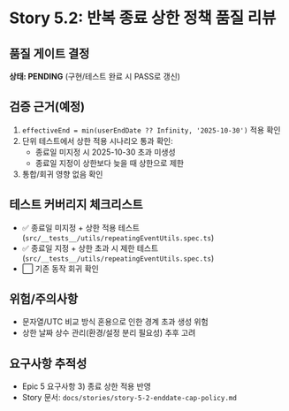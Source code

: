 # Story 5.2: 반복 종료 상한 정책 품질 리뷰

## 품질 게이트 결정

**상태: PENDING** (구현/테스트 완료 시 PASS로 갱신)

## 검증 근거(예정)

1. `effectiveEnd = min(userEndDate ?? Infinity, '2025-10-30')` 적용 확인
2. 단위 테스트에서 상한 적용 시나리오 통과 확인:
   - 종료일 미지정 시 2025-10-30 초과 미생성
   - 종료일 지정이 상한보다 늦을 때 상한으로 제한
3. 통합/회귀 영향 없음 확인

## 테스트 커버리지 체크리스트

- ✅ 종료일 미지정 + 상한 적용 테스트 (`src/__tests__/utils/repeatingEventUtils.spec.ts`)
- ✅ 종료일 지정 + 상한 초과 시 제한 테스트 (`src/__tests__/utils/repeatingEventUtils.spec.ts`)
- ⬜ 기존 동작 회귀 확인

## 위험/주의사항

- 문자열/UTC 비교 방식 혼용으로 인한 경계 초과 생성 위험
- 상한 날짜 상수 관리(환경/설정 분리 필요성) 추후 고려

## 요구사항 추적성

- Epic 5 요구사항 3) 종료 상한 적용 반영
- Story 문서: `docs/stories/story-5-2-enddate-cap-policy.md`
